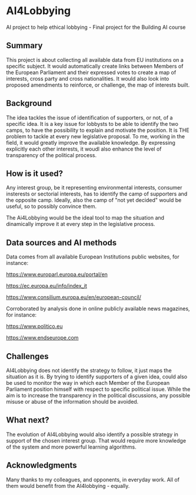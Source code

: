 # AI4Lobbying
AI project to help ethical lobbying - 
Final project for the Building AI course

## Summary

This project is about collecting all available data from EU institutions on a specific subject. It would automatically create links between Members of the European Parliament and their expressed votes to create a map of interests, cross party and cross nationalities.
It would also look into proposed amendments to reinforce, or challenge, the map of interests built.  


## Background

The idea tackles the issue of identification of supporters, or not, of a specific idea. It is a key issue for lobbysts to be able to identify the two camps, to have the possibility to explain and motivate the position. It is THE problem to tackle at every new legislative proposal. To me, working in the field, it would greatly improve the available knowledge. By expressing explicitly each other interests, it woudl also enhance the level of transparency of the political process.


## How is it used?

Any interest group, be it representing environmental interests, consumer insterests or sectorial interests, has to identify the camp of supporters and the opposite camp. Ideally, also the camp of "not yet decided" would be useful, so to possibly convince them.

The Ai4Lobbying would be the ideal tool to map the situation and dinamically improve it at every step in the legislative process.


## Data sources and AI methods

Data comes from all available European Institutions public websites, for instance:

https://www.europarl.europa.eu/portal/en

https://ec.europa.eu/info/index_it

https://www.consilium.europa.eu/en/european-council/

Corroborated by analysis done in online publicly available news magazines, for instance:

https://www.politico.eu

https://www.endseurope.com


## Challenges

AI4Lobbying does not identify the strategy to follow, it just maps the situation as it is. By trying to identify supporters of a given idea, could also be used to monitor the way in which each Member of the European Parliament position himself with respect to specific political issue. While the aim is to increase the transparency in the political discussions, any possible misuse or abuse of the information should be avoided.

## What next?

The evolution of AI4Lobbying would also identify a possible strategy in support of the chosen interest group. That would require more knowledge of the system and more powerful learning algorithms.


## Acknowledgments

Many thanks to my colleagues, and opponents, in everyday work. All of them would benefit from the AI4lobbying - equally.
